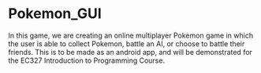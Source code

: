 # Pokemon_GUI

In this game, we are creating an online multiplayer Pokemon game in which the user is able to collect Pokemon, battle an AI, or choose to battle their friends. This is to be made as an android app, and will be demonstrated for the EC327 Introduction to Programming Course.
